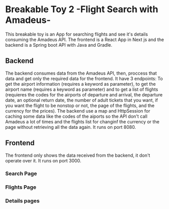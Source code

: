 # Breakable Toy 2 -Flight Search with Amadeus-
This breakable toy is an App for searching flights and see it's details consuming the Amadeus API. The frontend is a React App in Next js and the backend is a Spring boot API with Java and Gradle.

## Backend
The backend consumes data from the Amadeus API, then, proccess that data and get only the required data for the frontend. It have 3 endpoints: To get the airport information (requires a keyword as
parameter), to get the airport name (requires a keyword as parameter) and to get a list of flights (requieres the codes for the airports of departure and arrival, the departure date, an optional return date,
the number of adult tickets that you want, if you want the flight to be nonstop or not, the page of the flights, and the currency for the prices). The backend use a map and HttpSession for caching some data
like the codes of the aiports so the API don't call Amadeus a lot of times and the flights list for changinf the currency or the page without retrieving all the data again. It runs on port 8080.

## Frontend
The frontend only shows the data received from the backend, it don't operate over it. It runs on port 3000.

### Search Page

### Flights Page

### Details pages
